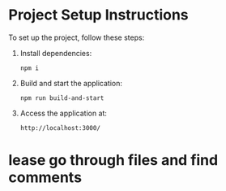 # Project Setup Instructions

To set up the project, follow these steps:

1. Install dependencies:

   ```
   npm i
   ```

2. Build and start the application:

   ```
   npm run build-and-start
   ```

3. Access the application at:
   ```
   http://localhost:3000/
   ```

# lease go through files and find comments
